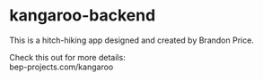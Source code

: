 # kangaroo-backend
This is a hitch-hiking app designed and created by Brandon Price.  

Check this out for more details:  
bep-projects.com/kangaroo
